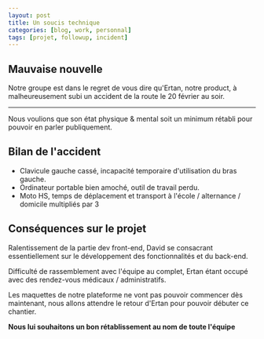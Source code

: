 ```yaml
---
layout: post
title: Un soucis technique
categories: [blog, work, personnal]
tags: [projet, followup, incident]
--- 
```

## Mauvaise nouvelle

Notre groupe est dans le regret de vous dire qu'Ertan, notre product, à malheureusement subi un accident de la route le 20 février au soir.

<!-- readmore -->

---

Nous voulions que son état physique & mental soit un minimum rétabli pour pouvoir en parler publiquement.



## Bilan de l'accident

- Clavicule gauche cassé, incapacité temporaire d'utilisation du bras gauche.
- Ordinateur portable bien amoché, outil de travail perdu.
- Moto HS, temps de déplacement et transport à l'école / alternance / domicile multipliés par 3

## Conséquences sur le projet

Ralentissement de la partie dev front-end, David se consacrant essentiellement sur le développement des fonctionnalités et du back-end.

Difficulté de rassemblement avec l'équipe au complet, Ertan étant occupé avec des rendez-vous médicaux / administratifs.

Les maquettes de notre plateforme ne vont pas pouvoir commencer dès maintenant, nous allons attendre le retour d'Ertan pour pouvoir débuter ce chantier.


**Nous lui souhaitons un bon rétablissement au nom de toute l'équipe**
